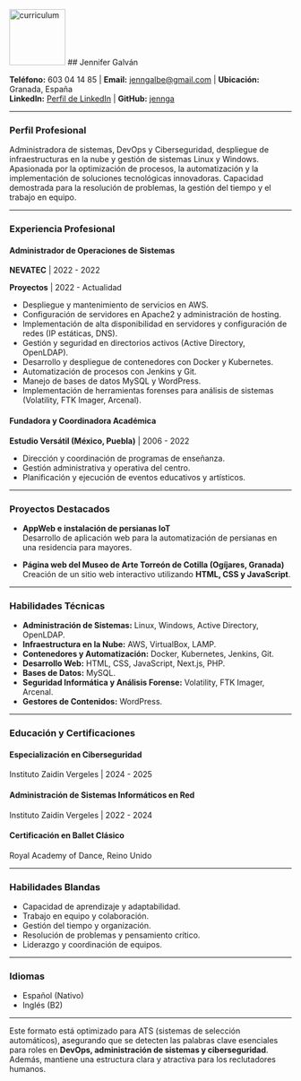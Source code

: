 <img src="https://github.com/user-attachments/assets/ea12e80b-6ac5-47a2-a71c-30fec7932685" alt="curriculum" width="100">
## Jennifer Galván

**Teléfono:** 603 04 14 85  |  **Email:** jenngalbe@gmail.com  |  **Ubicación:** Granada, España  
**LinkedIn:** [Perfil de LinkedIn](https://www.linkedin.com/in/jennifer-galv%C3%A1n-bejarano-b68467318/)  |  **GitHub:** [jennga](https://github.com/Jennga)

---

### **Perfil Profesional**
Administradora de sistemas, DevOps y Ciberseguridad, despliegue de infraestructuras en la nube y gestión de sistemas Linux y Windows. Apasionada por la optimización de procesos, la automatización y la implementación de soluciones tecnológicas innovadoras. Capacidad demostrada para la resolución de problemas, la gestión del tiempo y el trabajo en equipo.

---

### **Experiencia Profesional**

#### **Administrador de Operaciones de Sistemas**  
**NEVATEC** | 2022 - 2022

**Proyectos** | 2022 - Actualidad
- Despliegue y mantenimiento de servicios en AWS.
- Configuración de servidores en Apache2 y administración de hosting.
- Implementación de alta disponibilidad en servidores y configuración de redes (IP estáticas, DNS).
- Gestión y seguridad en directorios activos (Active Directory, OpenLDAP).
- Desarrollo y despliegue de contenedores con Docker y Kubernetes.
- Automatización de procesos con Jenkins y Git.
- Manejo de bases de datos MySQL y WordPress.
- Implementación de herramientas forenses para análisis de sistemas (Volatility, FTK Imager, Arcenal).

#### **Fundadora y Coordinadora Académica**  
**Estudio Versátil (México, Puebla)** | 2006 - 2022  
- Dirección y coordinación de programas de enseñanza.
- Gestión administrativa y operativa del centro.
- Planificación y ejecución de eventos educativos y artísticos.

---

### **Proyectos Destacados**

- **AppWeb e instalación de persianas IoT**  
  Desarrollo de aplicación web para la automatización de persianas en una residencia para mayores.  

- **Página web del Museo de Arte Torreón de Cotilla (Ogíjares, Granada)**  
  Creación de un sitio web interactivo utilizando **HTML, CSS y JavaScript**.

---

### **Habilidades Técnicas**

- **Administración de Sistemas:** Linux, Windows, Active Directory, OpenLDAP.
- **Infraestructura en la Nube:** AWS, VirtualBox, LAMP.
- **Contenedores y Automatización:** Docker, Kubernetes, Jenkins, Git.
- **Desarrollo Web:** HTML, CSS, JavaScript, Next.js, PHP.
- **Bases de Datos:** MySQL.
- **Seguridad Informática y Análisis Forense:** Volatility, FTK Imager, Arcenal.
- **Gestores de Contenidos:** WordPress.

---

### **Educación y Certificaciones**

#### **Especialización en Ciberseguridad**  
Instituto Zaidin Vergeles | 2024 - 2025  

#### **Administración de Sistemas Informáticos en Red**  
Instituto Zaidin Vergeles | 2022 - 2024  

#### **Certificación en Ballet Clásico**  
Royal Academy of Dance, Reino Unido  

---

### **Habilidades Blandas**
- Capacidad de aprendizaje y adaptabilidad.
- Trabajo en equipo y colaboración.
- Gestión del tiempo y organización.
- Resolución de problemas y pensamiento crítico.
- Liderazgo y coordinación de equipos.

---

### **Idiomas**
- Español (Nativo)
- Inglés (B2)

---

Este formato está optimizado para ATS (sistemas de selección automáticos), asegurando que se detecten las palabras clave esenciales para roles en **DevOps, administración de sistemas y ciberseguridad**. Además, mantiene una estructura clara y atractiva para los reclutadores humanos.


